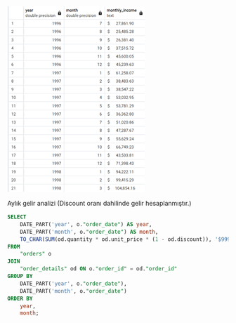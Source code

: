 ![Gelir analizi](https://github.com/Kubra1s1kbozkurt/Northwind-SQL/blob/main/image/Ciro%20analizi.png)

Aylık gelir analizi (Discount oranı dahilinde gelir hesaplanmıştır.)
```sql
SELECT 
    DATE_PART('year', o."order_date") AS year,
    DATE_PART('month', o."order_date") AS month,
    TO_CHAR(SUM(od.quantity * od.unit_price * (1 - od.discount)), '$999,999,999.99') AS monthly_income
FROM 
    "orders" o
JOIN 
    "order_details" od ON o."order_id" = od."order_id"
GROUP BY 
    DATE_PART('year', o."order_date"),
    DATE_PART('month', o."order_date")
ORDER BY 
    year,
    month;

